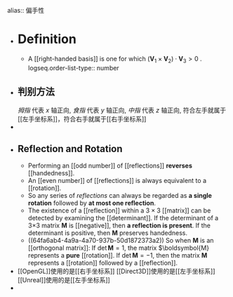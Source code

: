 alias:: 偏手性

- # Definition
	- A [[right-handed basis]] is one for which $(\mathbf{V}_{1}\times\mathbf{V}_{2})\cdot\mathbf{V}_{3}>0$ .
	  logseq.order-list-type:: number
- ## 判别方法
  *拇指* 代表 $x$ 轴正向,
  *食指* 代表 $y$ 轴正向,
  *中指* 代表 $z$ 轴正向,
  符合左手就属于[[左手坐标系]]，符合右手就属于[[右手坐标系]]
-
- ## Reflection and Rotation
	- Performing an [[odd number]] of [[reflections]] **reverses** [[handedness]].
	- An [[even number]] of [[reflections]] is always equivalent to a [[rotation]].
	- So any series of *reflections* can always be regarded as **a single rotation** followed by **at most one reflection**.
	- The existence of a [[reflection]] within a $3\times3$ [[matrix]] can be detected by examining the [[determinant]]. If the determinant of a 3×3 matrix $\boldsymbol{M}$ is [[negative]], then **a reflection is present**. If the determinant is positive, then $\boldsymbol{M}$ preserves handedness.
	- ((64fa6ab4-4a9a-4a70-937b-50d1872373a2)) 
	  So when $\boldsymbol{M}$ is an [[orthogonal matrix]]:
	  If  $\operatorname{det}\boldsymbol{M} = 1$, the matrix $\boldsymbol{M} represents a **pure** [[rotation]]. 
	  If $\operatorname{det}\boldsymbol{M} =-1$, then the matrix $\boldsymbol{M}$ represents a [[rotation]] followed by a [[reflection]].
- [[OpenGL]]使用的是[[右手坐标系]] 
  [[Direct3D]]使用的是[[左手坐标系]]
  [[Unreal]]使用的是[[左手坐标系]]
-